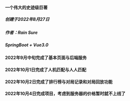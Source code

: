 #### 一个伟大的史迹级巨著

##### 创建于2022年8月27日

##### 作者：Rain Sure

##### SpringBoot + Vue3.0

#### 2022年9月中旬完成了基本页面与后端服务

#### 2022年10月1日完成了人机匹配与人人匹配

#### 2022年10月2日完成了排行榜与对局记录和对局回放功能

#### 2022年10月4日完成项目，考虑到服务器的价格暂时就不上线了
